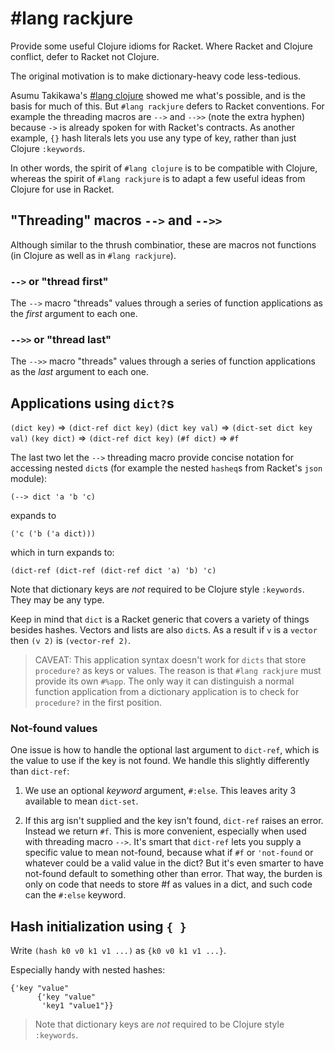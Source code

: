 # #lang rackjure

Provide some useful Clojure idioms for Racket. Where Racket and
Clojure conflict, defer to Racket not Clojure.

The original motivation is to make dictionary-heavy code less-tedious.

Asumu Takikawa's
[#lang clojure](https://github.com/takikawa/racket-clojure) showed me
what's possible, and is the basis for much of this. But `#lang
rackjure` defers to Racket conventions. For example the threading
macros are `-->` and `-->>` (note the extra hyphen) because `->` is
already spoken for with Racket's contracts. As another example, `{}`
hash literals lets you use any type of key, rather than just Clojure
`:keywords`.

In other words, the spirit of `#lang clojure` is to be compatible with
Clojure, whereas the spirit of `#lang rackjure` is to adapt a few
useful ideas from Clojure for use in Racket.

## "Threading" macros `-->` and `-->>`

Although similar to the thrush combinatior, these are macros not
functions (in Clojure as well as in `#lang rackjure`).

### `-->` or "thread first"

The `-->` macro "threads" values through a series of function
applications as the _first_ argument to each one.

### `-->>` or "thread last"

The `-->>` macro "threads" values through a series of function
applications as the _last_ argument to each one.


## Applications using `dict?`s

`(dict key)`     => `(dict-ref dict key)`
`(dict key val)` => `(dict-set dict key val)`
`(key dict)`     => `(dict-ref dict key)`
`(#f dict)`      => `#f`

The last two let the `-->` threading macro provide concise notation
for accessing nested `dict`s (for example the nested `hasheq`s from
Racket's `json` module):

    (--> dict 'a 'b 'c)

expands to

    ('c ('b ('a dict)))

which in turn expands to:

    (dict-ref (dict-ref (dict-ref dict 'a) 'b) 'c)

Note that dictionary keys are _not_ required to be Clojure style
`:keywords`. They may be any type.

Keep in mind that `dict` is a Racket generic that covers a variety of
things besides hashes.  Vectors and lists are also `dict`s.  As a
result if `v` is a `vector` then `(v 2)` is `(vector-ref 2)`.

> CAVEAT: This application syntax doesn't work for `dicts` that store
> `procedure?` as keys or values. The reason is that `#lang rackjure`
> must provide its own `#%app`. The only way it can distinguish a
> normal function application from a dictionary application is to
> check for `procedure?` in the first position.

### Not-found values

One issue is how to handle the optional last argument to `dict-ref`,
which is the value to use if the key is not found. We handle this
slightly differently than `dict-ref`:

1. We use an optional _keyword_ argument, `#:else`. This leaves arity 3
available to mean `dict-set`.

2. If this arg isn't supplied and the key isn't found, `dict-ref`
raises an error. Instead we return `#f`. This is more convenient,
especially when used with threading macro `-->`. It's smart that
`dict-ref` lets you supply a specific value to mean not-found, because
what if `#f` or `'not-found` or whatever could be a valid value in the
dict?  But it's even smarter to have not-found default to something
other than error. That way, the burden is only on code that needs to
store #f as values in a dict, and such code can the `#:else` keyword.


## Hash initialization using `{ }`

Write `(hash k0 v0 k1 v1 ...)` as `{k0 v0 k1 v1 ...}`.

Especially handy with nested hashes:

```racket
{'key "value"
      {'key "value"
       'key1 "value1"}}
```

> Note that dictionary keys are _not_ required to be Clojure style
> `:keywords`.
